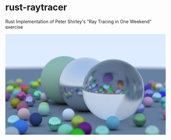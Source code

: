 # rust-raytracer
Rust Implementation of Peter Shirley's "Ray Tracing in One Weekend" exercise

![Test Image 1](out_image.png)

